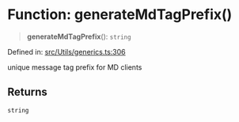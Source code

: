 # Function: generateMdTagPrefix()

> **generateMdTagPrefix**(): `string`

Defined in: [src/Utils/generics.ts:306](https://github.com/Fokusdotid/bail/blob/546bbbb35e652e95f45982a71bee62b2c682e4eb/src/Utils/generics.ts#L306)

unique message tag prefix for MD clients

## Returns

`string`
